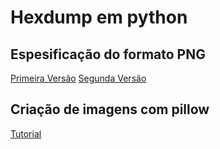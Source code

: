 # Hexdump em python

## Espesificação do formato PNG 
  [Primeira Versão](https://www.w3.org/TR/PNG-Structure.html)
  [Segunda Versão](https://www.w3.org/TR/PNG/)

## Criação de imagens com pillow
  [Tutorial](https://giovannireisnunes.wordpress.com/2020/01/24/criando-imagens-em-python/)


